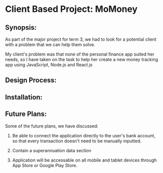 

Client Based Project: MoMoney
=============================

Synopsis:
---------
As part of the major project for term 3, we had to look for a potential client with a problem that we can help them solve. 

My client's problem was that none of the personal finance app suited her needs, so I have taken on the task to help her create a new money tracking app using JavaScript, Node.js and React.js


Design Process:
---------------



Installation:
-------------


Future Plans:
-------------
Some of the future plans, we have discussed:

  1. Be able to connect the application directly to the user's bank account, so that every transaction doesn't need to be manually inputted. 

  2. Contain a superannuation data section

  3. Application will be accessable on all mobile and tablet devices through App Store or Google Play Store. 
